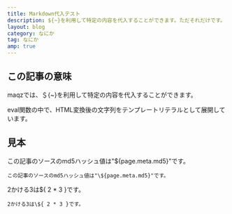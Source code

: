 ```yaml
---
title: Markdown代入テスト
description: ${~}を利用して特定の内容を代入することができます。ただそれだけです。
layout: blog
category: なにか
tag: なにか
amp: true
---
```


## この記事の意味

maqzでは、＄{~}を利用して特定の内容を代入することができます。

eval関数の中で、HTML変換後の文字列をテンプレートリテラルとして展開しています。

## 見本

この記事のソースのmd5ハッシュ値は"${page.meta.md5}"です。

```
この記事のソースのmd5ハッシュ値は"\${page.meta.md5}"です。
```

2かける3は${ 2 * 3 }です。

```
2かける3は\${ 2 * 3 }です。
```